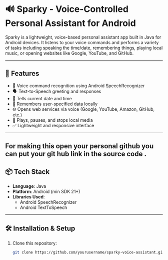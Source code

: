 # 🔊 Sparky - Voice-Controlled Personal Assistant for Android

Sparky is a lightweight, voice-based personal assistant app built in Java for Android devices. It listens to your voice commands and performs a variety of tasks including speaking the time/date, remembering things, playing local music, or opening websites like Google, YouTube, and GitHub.

---

## 🚀 Features

- 🎤 Voice command recognition using Android SpeechRecognizer
- 🗣️ Text-to-Speech greeting and responses
- 📆 Tells current date and time
- 🧠 Remembers user-specified data locally
- 🌐 Opens web services via voice (Google, YouTube, Amazon, GitHub, etc.)
- 🎵 Plays, pauses, and stops local media
- ✅ Lightweight and responsive interface

---
For making this open your personal github you can put your git hub link in the source code .
---

## 📦 Tech Stack

- **Language**: Java
- **Platform**: Android (min SDK 21+)
- **Libraries Used**:
  - Android SpeechRecognizer
  - Android TextToSpeech


---

## 🛠️ Installation & Setup

1. Clone this repository:
   ```bash
   git clone https://github.com/yourusername/sparky-voice-assistant.git
